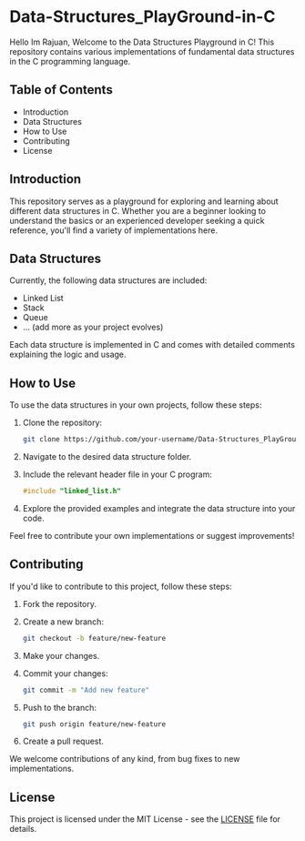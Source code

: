 # Data-Structures_PlayGround-in-C

Hello Im Rajuan, Welcome to the Data Structures Playground in C! This repository contains various implementations of fundamental data structures in the C programming language.

## Table of Contents
- Introduction
- Data Structures
- How to Use
- Contributing
- License

## Introduction

This repository serves as a playground for exploring and learning about different data structures in C. Whether you are a beginner looking to understand the basics or an experienced developer seeking a quick reference, you'll find a variety of implementations here.

## Data Structures

Currently, the following data structures are included:
- Linked List
- Stack
- Queue
- ... (add more as your project evolves)

Each data structure is implemented in C and comes with detailed comments explaining the logic and usage.

## How to Use

To use the data structures in your own projects, follow these steps:

1. Clone the repository:

    ```bash
    git clone https://github.com/your-username/Data-Structures_PlayGround-in-C.git
    ```

2. Navigate to the desired data structure folder.

3. Include the relevant header file in your C program:

    ```c
    #include "linked_list.h"
    ```

4. Explore the provided examples and integrate the data structure into your code.

Feel free to contribute your own implementations or suggest improvements!

## Contributing

If you'd like to contribute to this project, follow these steps:

1. Fork the repository.

2. Create a new branch:

    ```bash
    git checkout -b feature/new-feature
    ```

3. Make your changes.

4. Commit your changes:

    ```bash
    git commit -m "Add new feature"
    ```

5. Push to the branch:

    ```bash
    git push origin feature/new-feature
    ```

6. Create a pull request.

We welcome contributions of any kind, from bug fixes to new implementations.

## License

This project is licensed under the MIT License - see the [LICENSE](LICENSE) file for details.

